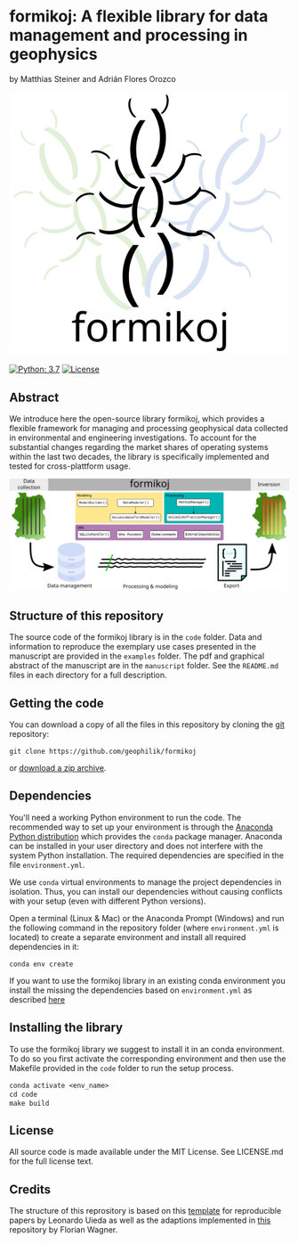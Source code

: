 # formikoj: A flexible library for data management and processing in geophysics

by
Matthias Steiner and Adrián Flores Orozco


![formikoj logo](./media/logo/formikoj_logo.svg "formikoj logo")

[![Python: 3.7](https://img.shields.io/badge/Python-3.7-blue.svg)](#)
[![License](https://img.shields.io/badge/license-MIT%20License-green)](LICENSE.md)

## Abstract

We introduce here the open-source library formikoj, which provides a flexible 
framework for managing and processing geophysical data collected in 
environmental and engineering investigations. To account for the substantial 
changes regarding the market shares of operating systems within the last two 
decades, the library is specifically implemented and tested for 
cross-plattform usage.

![Graphical abstract](./manuscript/graphical_abstract.svg)

## Structure of this repository

The source code of the formikoj library is in the `code` folder.
Data and information to reproduce the exemplary use cases presented in the 
manuscript are provided in the `examples` folder. 
The pdf and graphical abstract of the manuscript are in the `manuscript` folder.
See the `README.md` files in each directory for a full description.

## Getting the code

You can download a copy of all the files in this repository by cloning the
[git](https://git-scm.com/) repository:

    git clone https://github.com/geophilik/formikoj 

or [download a zip archive](https://github.com/geophilik/formikoj/archive/refs/heads/main.zip).

## Dependencies

You'll need a working Python environment to run the code.
The recommended way to set up your environment is through the
[Anaconda Python distribution](https://www.anaconda.com/download/) which
provides the `conda` package manager.
Anaconda can be installed in your user directory and does not interfere with
the system Python installation.
The required dependencies are specified in the file `environment.yml`.

We use `conda` virtual environments to manage the project dependencies in
isolation.
Thus, you can install our dependencies without causing conflicts with your
setup (even with different Python versions).

Open a terminal (Linux & Mac) or the Anaconda Prompt (Windows) and run the 
following command in the repository folder (where `environment.yml`
is located) to create a separate environment and install all required
dependencies in it:

    conda env create
    
If you want to use the formikoj library in an existing conda environment
you install the missing the dependencies based on `environment.yml` as
described [here](https://docs.conda.io/projects/conda/en/latest/user-guide/tasks/manage-environments.html?highlight=prune#updating-an-environment)

## Installing the library

To use the formikoj library we suggest to install it in an conda 
environment. To do so you first activate the corresponding environment and then
use the Makefile provided in the `code` folder to run the setup process.

    conda activate <env_name>
    cd code
    make build

## License

All source code is made available under the MIT License. See LICENSE.md for 
the full license text.

## Credits

The structure of this reprository is based on this [template](https://github.com/pinga-lab/paper-template) 
for reproducible papers by Leonardo Uieda as well as the adaptions implemented
in [this](https://github.com/florian-wagner/four-phase-inversion) repository by 
Florian Wagner.
